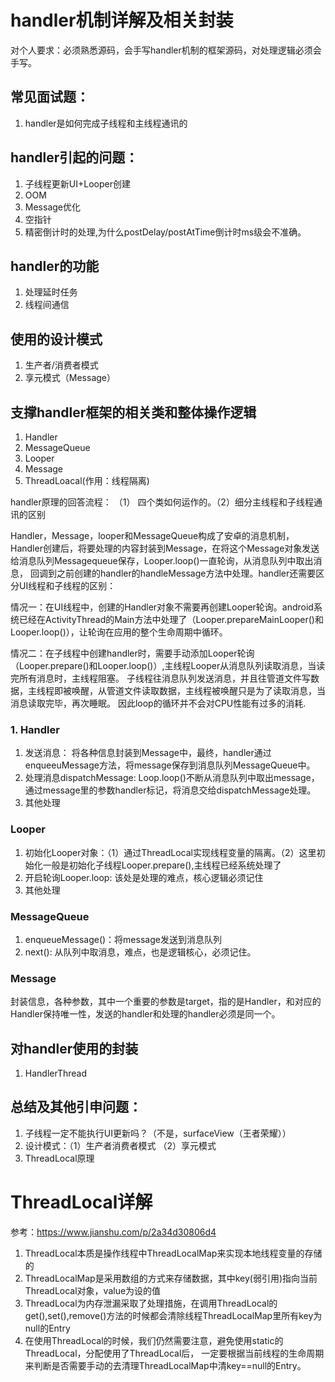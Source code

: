 # handler机制详解及相关封装

对个人要求：必须熟悉源码，会手写handler机制的框架源码，对处理逻辑必须会手写。

## 常见面试题：

1. handler是如何完成子线程和主线程通讯的

## handler引起的问题：
   
1. 子线程更新UI+Looper创建
2. OOM
3. Message优化
4. 空指针
5. 精密倒计时的处理,为什么postDelay/postAtTime倒计时ms级会不准确。

## handler的功能

1. 处理延时任务
2. 线程间通信

## 使用的设计模式

1. 生产者/消费者模式
2. 享元模式（Message）

## 支撑handler框架的相关类和整体操作逻辑

1. Handler
2. MessageQueue
3. Looper
4. Message
5. ThreadLoacal(作用：线程隔离)

handler原理的回答流程：
（1） 四个类如何运作的。（2）细分主线程和子线程通讯的区别

Handler，Message，looper和MessageQueue构成了安卓的消息机制，Handler创建后，将要处理的内容封装到Message，在将这个Message对象发送给消息队列Messagequeue保存，Looper.loop()一直轮询，从消息队列中取出消息，
回调到之前创建的handler的handleMessage方法中处理。handler还需要区分UI线程和子线程的区别：

情况一：在UI线程中，创建的Handler对象不需要再创建Looper轮询。android系统已经在ActivityThread的Main方法中处理了（Looper.prepareMainLooper()和Looper.loop()），让轮询在应用的整个生命周期中循环。

情况二：在子线程中创建handler时，需要手动添加Looper轮询（Looper.prepare()和Looper.loop()）,主线程Looper从消息队列读取消息，当读完所有消息时，主线程阻塞。
子线程往消息队列发送消息，并且往管道文件写数据，主线程即被唤醒，从管道文件读取数据，主线程被唤醒只是为了读取消息，当消息读取完毕，再次睡眠。
因此loop的循环并不会对CPU性能有过多的消耗.


### 1. Handler
1. 发送消息： 将各种信息封装到Message中，最终，handler通过enqueeuMessage方法，将message保存到消息队列MessageQueue中。
2. 处理消息dispatchMessage: Loop.loop()不断从消息队列中取出message，通过message里的参数handler标记，将消息交给dispatchMessage处理。
3. 其他处理

### Looper
1. 初始化Looper对象：（1）通过ThreadLocal实现线程变量的隔离。（2）这里初始化一般是初始化子线程Looper.prepare(),主线程已经系统处理了
2. 开启轮询Looper.loop: 该处是处理的难点，核心逻辑必须记住
3. 其他处理

### MessageQueue
1. enqueueMessage()：将message发送到消息队列
2. next(): 从队列中取消息，难点，也是逻辑核心，必须记住。

### Message
封装信息，各种参数，其中一个重要的参数是target，指的是Handler，和对应的Handler保持唯一性，发送的handler和处理的handler必须是同一个。


## 对handler使用的封装
1. HandlerThread




## 总结及其他引申问题：
1. 子线程一定不能执行UI更新吗？（不是，surfaceView（王者荣耀））
2. 设计模式：（1）生产者消费者模式 （2）享元模式
3. ThreadLocal原理

# ThreadLocal详解

参考：https://www.jianshu.com/p/2a34d30806d4

1. ThreadLocal本质是操作线程中ThreadLocalMap来实现本地线程变量的存储的
2. ThreadLocalMap是采用数组的方式来存储数据，其中key(弱引用)指向当前ThreadLocal对象，value为设的值
3. ThreadLocal为内存泄漏采取了处理措施，在调用ThreadLocal的get(),set(),remove()方法的时候都会清除线程ThreadLocalMap里所有key为null的Entry
4. 在使用ThreadLocal的时候，我们仍然需要注意，避免使用static的ThreadLocal，分配使用了ThreadLocal后，
一定要根据当前线程的生命周期来判断是否需要手动的去清理ThreadLocalMap中清key==null的Entry。


